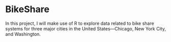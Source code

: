 # BikeShare
In this project, I will make use of R to explore data related to bike share systems for three major cities in the United States—Chicago, New York City, and Washington.
